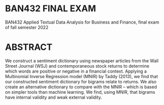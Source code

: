 # BAN432 FINAL EXAM

BAN432 Applied Textual Data Analysis for Business and Finance, final exam of fall semester 2022

# ABSTRACT

We construct a sentiment dictionary using newspaper articles from the Wall Street Journal (WSJ) and contemporaneous stock returns to determine which words are positive or negative in a financial context. Applying a Multinomial Inverse Regression model (MNIR) by Taddy (2013), we find that our constructed sentiment dictionary for bigrams relate to returns. We also create an alternative dictionary to compare with the MNIR – which is based on simpler tools than machine learning. We find, using MNIR, that bigrams have internal validity and weak external validity.
